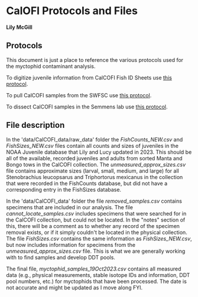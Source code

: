 # CalOFI Protocols and Files 
**Lily McGill**

## Protocols 

This document is just a place to reference the various protocols used for the myctophid contaminant analysis. 

To digitize juvenile information from CalCOFI Fish ID Sheets use [this protocol](https://docs.google.com/document/d/1Z1YX9ySY25lU8u7LERHS-nlZGlfdqglIuVJn-eH_y9k/edit). 

To pull CalCOFI samples from the SWFSC use [this protocol](https://docs.google.com/document/d/1eKLhETWGx57hrSWrehXF9zp28PQm1GR-SPMZXw3gkOs/edit). 

To dissect CalCOFI samples in the Semmens lab use [this protocol](https://docs.google.com/document/d/1877mXWwdw-3MGcmEje9qjNW2nZt7MM6QnigPaOG1GAw/edit). 

## File description  

In the 'data/CalCOFI_data/raw_data' folder the *FishCounts_NEW.csv* and *FishSizes_NEW.csv* files contain all counts and sizes of juveniles in the NOAA Juvenile database that Lily and Lucy updated in 2023. This should be all of the available, recorded juveniles and adults from sorted Manta and Bongo tows in the CalCOFI collection. The *unmeasured_approx_sizes.csv* file contains approximate sizes (larval, small, medium, and large) for all Stenobrachius leucopsarus and Triphortorus mexicanus in the collection that were recorded in the FishCounts database, but did not have a corresponding entry in the FishSizes database. 

In the 'data/CalCOFI_data' folder the file *removed_samples.csv* contains specimens that are included in our analysis. The file *cannot_locate_samples.csv* includes specimens that were searched for in the CalCOFI collection, but could not be located. In the "notes" section of this, there will be a comment as to whether any record of the specimen removal exists, or if it simply couldn't be located in the physical collection. The file *FishSizes.csv* contains the same information as *FishSizes_NEW.csv*, but now includes information for specimens from the *unmeasured_approx_sizes.csv* file. This is what we are generally working with to find samples and develop DDT pools. 

The final file, *myctophid_samples_19Oct2023.csv* contains all measured data (e.g., physical measurements, stable isotope IDs and information, DDT pool numbers, etc.) for myctophids that have been processed. The date is not accurate and might be updated as I move along FYI. 